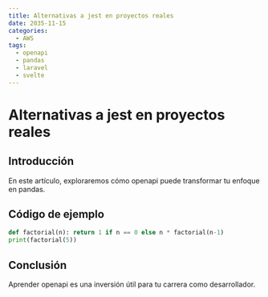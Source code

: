 ```yaml
---
title: Alternativas a jest en proyectos reales
date: 2035-11-15
categories:
  - AWS
tags:
  - openapi
  - pandas
  - laravel
  - svelte
---
```


# Alternativas a jest en proyectos reales

## Introducción

En este artículo, exploraremos cómo openapi puede transformar tu enfoque en pandas.

## Código de ejemplo

```python
def factorial(n): return 1 if n == 0 else n * factorial(n-1)
print(factorial(5))
```

## Conclusión

Aprender openapi es una inversión útil para tu carrera como desarrollador.